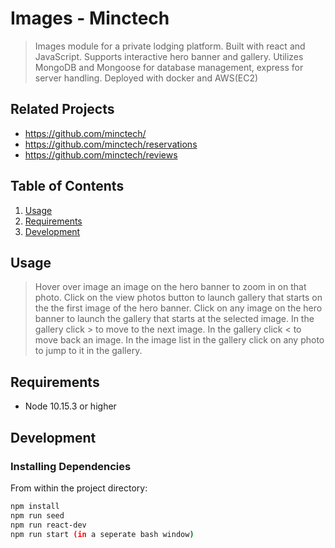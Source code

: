 # Images - Minctech

> Images module for a private lodging platform. Built with react and JavaScript. Supports interactive hero banner and gallery.
> Utilizes MongoDB and Mongoose for database management, express for server handling.
> Deployed with docker and AWS(EC2)

## Related Projects

  - https://github.com/minctech/
  - https://github.com/minctech/reservations
  - https://github.com/minctech/reviews

## Table of Contents

1. [Usage](#Usage)
2. [Requirements](#requirements)
3. [Development](#development)

## Usage

> Hover over image an image on the hero banner to zoom in on that photo.
> Click on the view photos button to launch gallery that starts on the the first image of the hero banner.
> Click on any image on the hero banner to launch the gallery that starts at the selected image.
> In the gallery click >  to move to the next image.
> In the gallery click < to move back an image.
> In the image list in the gallery click on any photo to jump to it in the gallery.


## Requirements

- Node 10.15.3 or higher

## Development

### Installing Dependencies

From within the project directory:

```sh
npm install
npm run seed
npm run react-dev
npm run start (in a seperate bash window)
```
